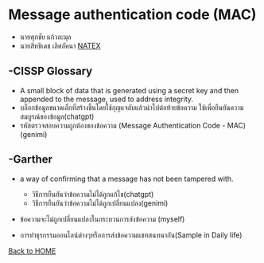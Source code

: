 # Message authentication code (MAC)
- นายศุภชัย แก้วละมุล
- นายสิทธิเดช เลิศลัคนา
[NATEX](https://tuagonjai.github.io/message-authentication-code)

## -CISSP Glossary
 - A small block of data that is generated using a secret key and then appended to the message, used to address integrity.
  - บล็อกข้อมูลขนาดเล็กที่สร้างขึ้นโดยใช้กุญแจลับแล้วนำไปต่อท้ายข้อความ ใช้เพื่อยืนยันความสมบูรณ์ของข้อมูล(chatgpt)
  - รหัสตรวจสอบความถูกต้องของข้อความ (Message Authentication Code - MAC)(genimi)

## -Garther
- a way of confirming that a message has not been tampered with.
   - วิธีการยืนยันว่าข้อความไม่ได้ถูกแก้ไข(chatgpt)
    - วิธีการยืนยันว่าข้อความไม่ได้ถูกเปลี่ยนแปลง(genimi)

- ข้อความจะไม่ถูกเปลี่ยนแปลงในกระบวนการส่งข้อความ (myself)

- การทำธุรกรรมออนไลน์ต่างๆหรือการส่งข้อความแชทสนทนากัน(Sample in Daily life)

[Back to HOME](https://Emkub.github.io)
